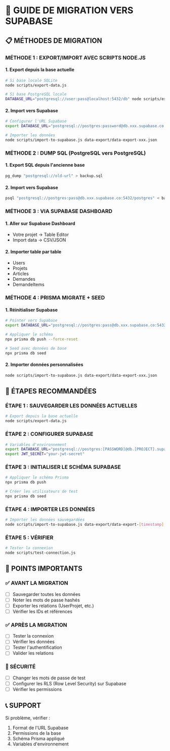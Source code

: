 # 🚀 GUIDE DE MIGRATION VERS SUPABASE

## 📋 MÉTHODES DE MIGRATION

### MÉTHODE 1 : EXPORT/IMPORT AVEC SCRIPTS NODE.JS

#### 1. Export depuis la base actuelle
```bash
# Si base locale SQLite
node scripts/export-data.js

# Si base PostgreSQL locale
DATABASE_URL="postgresql://user:pass@localhost:5432/db" node scripts/export-data.js
```

#### 2. Import vers Supabase
```bash
# Configurer l'URL Supabase
export DATABASE_URL="postgresql://postgres:password@db.xxx.supabase.co:5432/postgres"

# Importer les données
node scripts/import-to-supabase.js data-export/data-export-xxx.json
```

### MÉTHODE 2 : DUMP SQL (PostgreSQL vers PostgreSQL)

#### 1. Export SQL depuis l'ancienne base
```bash
pg_dump "postgresql://old-url" > backup.sql
```

#### 2. Import vers Supabase
```bash
psql "postgresql://postgres:pass@db.xxx.supabase.co:5432/postgres" < backup.sql
```

### MÉTHODE 3 : VIA SUPABASE DASHBOARD

#### 1. Aller sur Supabase Dashboard
- Votre projet → Table Editor
- Import data → CSV/JSON

#### 2. Importer table par table
- Users
- Projets  
- Articles
- Demandes
- DemandeItems

### MÉTHODE 4 : PRISMA MIGRATE + SEED

#### 1. Réinitialiser Supabase
```bash
# Pointer vers Supabase
export DATABASE_URL="postgresql://postgres:pass@db.xxx.supabase.co:5432/postgres"

# Appliquer le schéma
npx prisma db push --force-reset

# Seed avec données de base
npx prisma db seed
```

#### 2. Importer données personnalisées
```bash
node scripts/import-to-supabase.js data-export/data-export-xxx.json
```

## 🔧 ÉTAPES RECOMMANDÉES

### ÉTAPE 1 : SAUVEGARDER LES DONNÉES ACTUELLES
```bash
# Export depuis la base actuelle
node scripts/export-data.js
```

### ÉTAPE 2 : CONFIGURER SUPABASE
```bash
# Variables d'environnement
export DATABASE_URL="postgresql://postgres:[PASSWORD]@db.[PROJECT].supabase.co:5432/postgres"
export JWT_SECRET="your-jwt-secret"
```

### ÉTAPE 3 : INITIALISER LE SCHÉMA SUPABASE
```bash
# Appliquer le schéma Prisma
npx prisma db push

# Créer les utilisateurs de test
npx prisma db seed
```

### ÉTAPE 4 : IMPORTER LES DONNÉES
```bash
# Importer les données sauvegardées
node scripts/import-to-supabase.js data-export/data-export-[timestamp].json
```

### ÉTAPE 5 : VÉRIFIER
```bash
# Tester la connexion
node scripts/test-connection.js
```

## 🚨 POINTS IMPORTANTS

### ✅ AVANT LA MIGRATION
- [ ] Sauvegarder toutes les données
- [ ] Noter les mots de passe hashés
- [ ] Exporter les relations (UserProjet, etc.)
- [ ] Vérifier les IDs et références

### ✅ APRÈS LA MIGRATION
- [ ] Tester la connexion
- [ ] Vérifier les données
- [ ] Tester l'authentification
- [ ] Valider les relations

### 🔐 SÉCURITÉ
- [ ] Changer les mots de passe de test
- [ ] Configurer les RLS (Row Level Security) sur Supabase
- [ ] Vérifier les permissions

## 📞 SUPPORT
Si problème, vérifier :
1. Format de l'URL Supabase
2. Permissions de la base
3. Schéma Prisma appliqué
4. Variables d'environnement
